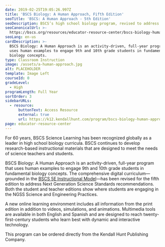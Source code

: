 ```yaml
---
date: 2019-02-25T19:05:26.997Z
title: 'BSCS Biology: A Human Approach, Fifth Edition'
seoTitle: 'BSCS: A Human Approach - 5th Edition'
seoDescription: BSCS’s high school biology program, revised to address Next Generation Science Standards recommendations.
seoCanonicalUrl: >-
  https://bscs.org/resources/educator-resource-center/bscs-biology-human-approach
seoLang: en-us
cardDescription: >-
  BSCS Biology: A Human Approach is an activity-driven, full-year program that
  uses human examples to engage 9th and 10th grade students in fundamental
  biology concepts.
type: Classroom Instruction
image: /assets/a-human-approach.jpg
alt: PLACEHOLDER
template: Image Left
courseId: 0
gradeLevel:
  - High
programLength: Full Year
sortOrder: 3
sidebarURLs:
  - resource:
      buttonText: Access Resource
      external: true
      url: https://k12.kendallhunt.com/program/bscs-biology-human-approach-fifth-edition/
page: educator-resource-center
---
```

For 60 years, BSCS Science Learning has been recognized globally as a leader in high school biology curricula. BSCS continues to develop research-based instructional materials that are designed to meet the needs of science teachers and students.

BSCS Biology: A Human Approach is an activity-driven, full-year program that uses human examples to engage 9th and 10th grade students in fundamental biology concepts. The comprehensive digital curriculum—grounded in the [BSCS 5E Instructional Model](/bscs-5e-instructional-model)—has been revised for the fifth edition to address Next Generation Science Standards recommendations. Both the student and teacher editions show where students are engaging in the NGSS Science and Engineering Practices.

A new online learning environment includes all information from the print edition in addition to videos, simulations, and animations. Multimedia tools are available in both English and Spanish and are designed to reach twenty-first-century students who learn best with dynamic and interactive technology.

This program can be ordered directly from the Kendall Hunt Publishing Company.
